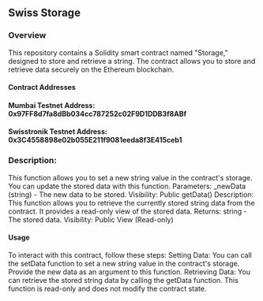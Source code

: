 ## Swiss Storage
### Overview
This repository contains a Solidity smart contract named "Storage," designed to store and retrieve a string. The contract allows you to store and retrieve data securely on the Ethereum blockchain.
#### Contract Addresses
#### Mumbai Testnet Address: 0x97FF8d7fa8dBb034cc787252c02F9D1DDB3f8ABf
#### Swisstronik Testnet Address: 0x3C4558898e02b055E211f9081eeda8f3E415ceb1

### Description: 
This function allows you to set a new string value in the contract's storage. You can update the stored data with this function.
Parameters: _newData (string) - The new data to be stored.
Visibility: Public
getData()
Description: This function allows you to retrieve the currently stored string data from the contract. It provides a read-only view of the stored data.
Returns: string - The stored data.
Visibility: Public View (Read-only)
#### Usage
To interact with this contract, follow these steps:
Setting Data: You can call the setData function to set a new string value in the contract's storage. Provide the new data as an argument to this function.
Retrieving Data: You can retrieve the stored string data by calling the getData function. This function is read-only and does not modify the contract state.

